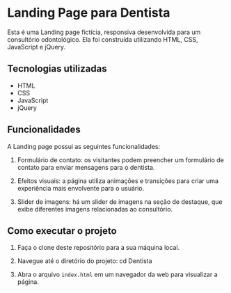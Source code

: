 # Landing Page para Dentista

Esta é uma Landing page fictícia, responsiva desenvolvida para um consultório odontológico. Ela foi construída utilizando HTML, CSS, JavaScript e jQuery.

## Tecnologias utilizadas

- HTML
- CSS
- JavaScript
- jQuery

## Funcionalidades

A Landing page possui as seguintes funcionalidades:

1. Formulário de contato: os visitantes podem preencher um formulário de contato para enviar mensagens para o dentista. 

2. Efeitos visuais: a página utiliza animações e transições para criar uma experiência mais envolvente para o usuário.

3. Slider de imagens: há um slider de imagens na seção de destaque, que exibe diferentes imagens relacionadas ao consultório.


## Como executar o projeto

1. Faça o clone deste repositório para a sua máquina local.

2. Navegue até o diretório do projeto: cd Dentista

3. Abra o arquivo `index.html` em um navegador da web para visualizar a página.


